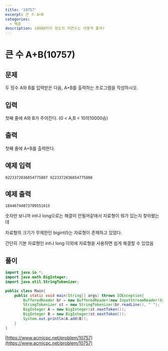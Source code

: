 ```yaml
---
title: '10757'
excerpt: 큰 수 A+B
categories:
  - 백준
description: 10000자리 정도의 자연수는 어떻게 풀까?
---
```


# 큰 수 A+B\(10757\)

## 문제

두 정수 A와 B를 입력받은 다음, A+B를 출력하는 프로그램을 작성하시오.

## 입력

첫째 줄에 A와 B가 주어진다. \(0 &lt; A,B &lt; 10의10000승\)

## 출력

첫째 줄에 A+B를 출력한다.

## 예제 입력

```text
9223372036854775807 9223372036854775808
```

## 예제 출력

```text
18446744073709551615
```

숫자만 보니까 int나 long으로는 해결이 안될꺼같애서 자료형이 뭐가 있는지 찾아봤는데

자료형의 크기가 무제한인 bigint라는 자료형이 존재하고 있었다.

간단히 기본 자료형인 int나 long 이외에 자료형을 사용하면 쉽게 해결할 수 있었음

## 풀이

```java
import java.io.*;
import java.math.BigInteger;
import java.util.StringTokenizer;

public class Main{
    public static void main(String[] args) throws IOException{
        BufferedReader br = new BufferedReader(new InputStreamReader(System.in));
        StringTokenizer st = new StringTokenizer(br.readLine(), " ");
        BigInteger A = new BigInteger(st.nextToken());
        BigInteger B = new BigInteger(st.nextToken());
        System.out.println(A.add(B));
    }
}
```

[https://www.acmicpc.net/problem/10757](https://www.acmicpc.net/problem/10757)

